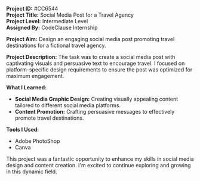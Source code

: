 <b>Project ID:</b> #CC6544  
<b>Project Title:</b> Social Media Post for a Travel Agency  
<b>Project Level:</b> Intermediate Level  
<b>Assigned By:</b> CodeClause Internship

<b>Project Aim:</b>
Design an engaging social media post promoting travel destinations for a fictional travel agency.

<b>Project Description:</b>
The task was to create a social media post with captivating visuals and persuasive text to encourage travel. I focused on platform-specific design requirements to ensure the post was optimized for maximum engagement.

<b>What I Learned:</b>
- <b>Social Media Graphic Design:</b> Creating visually appealing content tailored to different social media platforms.
- <b>Content Promotion:</b> Crafting persuasive messages to effectively promote travel destinations.

<b>Tools I Used:</b>
- Adobe PhotoShop
- Canva

This project was a fantastic opportunity to enhance my skills in social media design and content creation. I'm excited to continue exploring and growing in this dynamic field.

